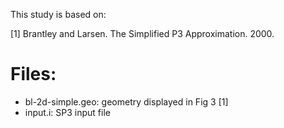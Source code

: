 
This study is based on:

[1] Brantley and Larsen. The Simplified P3 Approximation. 2000.

# Files:

* bl-2d-simple.geo: geometry displayed in Fig 3 [1]
* input.i: SP3 input file

